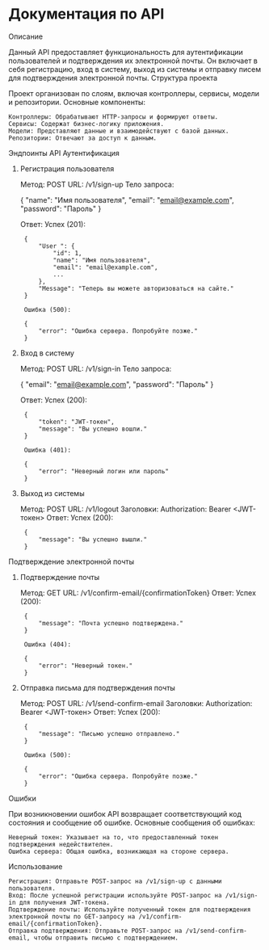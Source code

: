 <h1>Документация по API</h1>
Описание

Данный API предоставляет функциональность для аутентификации пользователей и подтверждения их электронной почты. Он включает в себя регистрацию, вход в систему, выход из системы и отправку писем для подтверждения электронной почты.
Структура проекта

Проект организован по слоям, включая контроллеры, сервисы, модели и репозитории. Основные компоненты:

    Контроллеры: Обрабатывают HTTP-запросы и формируют ответы.
    Сервисы: Содержат бизнес-логику приложения.
    Модели: Представляют данные и взаимодействуют с базой данных.
    Репозитории: Отвечают за доступ к данным.

Эндпоинты API
Аутентификация
1. Регистрация пользователя

   Метод: POST
   URL: /v1/sign-up
   Тело запроса:

   {
   "name": "Имя пользователя",
   "email": "email@example.com",
   "password": "Пароль"
   }

   Ответ:
   Успех (201):

        {
            "User ": {
                "id": 1,
                "name": "Имя пользователя",
                "email": "email@example.com",
                ...
            },
            "Message": "Теперь вы можете авторизоваться на сайте."
        }

        Ошибка (500):

        {
            "error": "Ошибка сервера. Попробуйте позже."
        }

2. Вход в систему

   Метод: POST
   URL: /v1/sign-in
   Тело запроса:

   {
   "email": "email@example.com",
   "password": "Пароль"
   }

   Ответ:
   Успех (200):

        {
            "token": "JWT-токен",
            "message": "Вы успешно вошли."
        }

        Ошибка (401):

        {
            "error": "Неверный логин или пароль"
        }

3. Выход из системы

   Метод: POST
   URL: /v1/logout
   Заголовки:
   Authorization: Bearer <JWT-токен>
   Ответ:
   Успех (200):

        {
            "message": "Вы успешно вышли."
        }

Подтверждение электронной почты
1. Подтверждение почты

   Метод: GET
   URL: /v1/confirm-email/{confirmationToken}
   Ответ:
   Успех (200):

        {
            "message": "Почта успешно подтверждена."
        }

        Ошибка (404):

        {
            "error": "Неверный токен."
        }

2. Отправка письма для подтверждения почты

   Метод: POST
   URL: /v1/send-confirm-email
   Заголовки:
   Authorization: Bearer <JWT-токен>
   Ответ:
   Успех (200):

        {
            "message": "Письмо успешно отправлено."
        }

        Ошибка (500):

        {
            "error": "Ошибка сервера. Попробуйте позже."
        }

Ошибки

При возникновении ошибок API возвращает соответствующий код состояния и сообщение об ошибке. Основные сообщения об ошибках:

    Неверный токен: Указывает на то, что предоставленный токен подтверждения недействителен.
    Ошибка сервера: Общая ошибка, возникающая на стороне сервера.

Использование

    Регистрация: Отправьте POST-запрос на /v1/sign-up с данными пользователя.
    Вход: После успешной регистрации используйте POST-запрос на /v1/sign-in для получения JWT-токена.
    Подтверждение почты: Используйте полученный токен для подтверждения электронной почты по GET-запросу на /v1/confirm-email/{confirmationToken}.
    Отправка подтверждения: Отправьте POST-запрос на /v1/send-confirm-email, чтобы отправить письмо с подтверждением.
